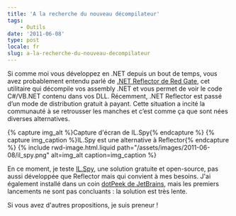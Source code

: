 ```yaml
---
title: 'A la recherche du nouveau décompilateur'
tags:
    - Outils
date: '2011-06-08'
type: post
locale: fr
slug: a-la-recherche-du-nouveau-decompilateur
---
```


Si comme moi vous développez en .NET depuis un bout de temps, vous avez probablement entendu parlé de [.NET Reflector de Red Gate](http://www.red-gate.com/products/dotnet-development/reflector/ "Site officiel de .NET Reflector"), cet utilitaire qui décompile vos assembly .NET et vous permet de voir le code C#/VB.NET contenu dans vos DLL. Récemment, .NET Reflector est passé d’un mode de distribution gratuit à payant. Cette situation a incité la communauté à se retrousser les manches et c’est comme ça que sont nées diverses alternatives.

<!-- more -->

{% capture img_alt %}Capture d'écran de IL.Spy{% endcapture %}
{% capture img_caption %}IL.Spy est une alternative à Reflector{% endcapture %}
{% include rwd-image.html.liquid
path="/assets/images/2011-06-08/il_spy.png"
alt=img_alt
caption=img_caption
%}

En ce moment, je teste [IL.Spy](http://ilspy.net/ "Site officiel de IL.Spy"), une solution gratuite et open-source, pas aussi développée que Reflector mais qui convient à mes besoins. J'ai également installé dans un coin [dotPeek de JetBrains](http://www.jetbrains.com/decompiler/ "Site officiel de dotPeek, le décompiler de JetBrains"), mais les premiers lancements ne sont pas concluants&nbsp;: la solution est très lente.

Si vous avez d'autres propositions, je suis preneur&nbsp;!
